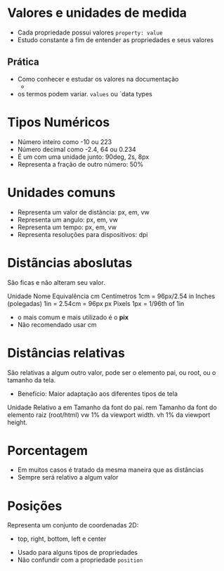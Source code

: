 # Valores e unidades de medida

* Cada propriedade possui valores `property: value`
* Estudo constante a fim de entender as propriedades e seus valores

## Prática

* Como conhecer e estudar os valores na documentação
    * <color> <length>
* os termos podem variar. `values` ou `data types


# Tipos Numéricos 

* <integer>     Número inteiro como -10 ou 223
* <number>      Número decimal como -2.4, 64 ou 0.234
* <dimension>   É um <number> com uma unidade junto: 90deg, 2s, 8px
* <percentagem> Representa a fração de outro número: 50%

# Unidades comuns

* <length>      Representa um valor de distância: px, em, vw
* <angle>       Representa um angulo:  px, em, vw
* <time>        Representa um tempo:  px, em, vw
* <resolution>  Representa resoluções para dispositivos: dpi



# Distãncias aboslutas <length>

São ficas e não alteram seu valor.

Unidade     Nome                Equivalência
cm          Centímetros         1cm = 96px/2.54
in          Inches (polegadas)  1in = 2.54cm = 96px
px          Pixels              1px = 1/96th of 1in


* o mais comum e mais utilizado é o **pix**
* Não recomendado usar cm

# Distâncias relativas

São relativas a algum outro valor, pode ser o elemento pai, ou root, ou o tamanho da tela.

* Benefício: Maior adaptação aos diferentes tipos de tela

Unidade         Relativo a
em              Tamanho da font do pai.
rem             Tamanho da font do elemento raiz (root/html)
vw              1% da viewport width.
vh              1% da viewport height.




# Porcentagem
* Em muitos casos é tratado da mesma maneira que as distâncias <length>
* Sempre será relativo a algum valor



# Posições

<position>  

Representa um conjunto de coordenadas 2D:
- top, right, bottom, left e center

* Usado para alguns tipos de propriedades
* Não confundir com a propriedade `position`


